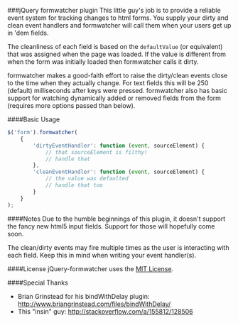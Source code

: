 ###jQuery formwatcher plugin
This little guy's job is to provide a reliable event system for tracking changes to html forms.  You supply your dirty and clean event handlers and formwatcher will call them when your users get up in 'dem fields.

The cleanliness of each field is based on the ```defaultValue``` (or equivalent) that was assigned when the page was loaded.  If the value is different from when the form was initially loaded then formwatcher calls it dirty.

formwatcher makes a good-faith effort to raise the dirty/clean events close to the time when they actually change.  For text fields this will be 250 (default) milliseconds after keys were pressed.  formwatcher also has basic support for watching dynamically added or removed fields from the form (requires more options passed than below).

####Basic Usage
```javascript
$('form').formwatcher(
    {
        'dirtyEventHandler': function (event, sourceElement) {
            // that sourceElement is filthy!
            // handle that 
        },
        'cleanEventHandler': function (event, sourceElement) {
            // the value was defaulted
            // handle that too
        }
    }
);
```

####Notes
Due to the humble beginnings of this plugin, it doesn't support the fancy new html5 input fields.  Support for those will hopefully come soon.

The clean/dirty events may fire multiple times as the user is interacting with each field.  Keep this in mind when writing your event handler(s).

####License
jQuery-formwatcher uses the [MIT License](http://www.opensource.org/licenses/mit-license.php).

####Special Thanks
 - Brian Grinstead for his bindWithDelay plugin: http://www.briangrinstead.com/files/bindWithDelay/
 - This "insin" guy: http://stackoverflow.com/a/155812/128506
